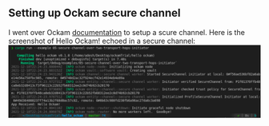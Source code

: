## Setting up Ockam secure channel
I went over Ockam [documentation](https://github.com/ockam-network/ockam/tree/develop/documentation/guides/rust/get-started) to setup a scure channel.
Here is the screenshot of Hello Ockam! echoed in a secure channel:
![Screenshot](screenshot_ockam.png)
